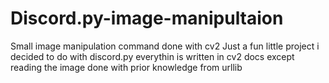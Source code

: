 # Discord.py-image-manipultaion
Small image manipulation command done with cv2
 Just a fun little project i decided to do with discord.py everythin is written in cv2 docs except reading the image done with prior knowledge from urllib
